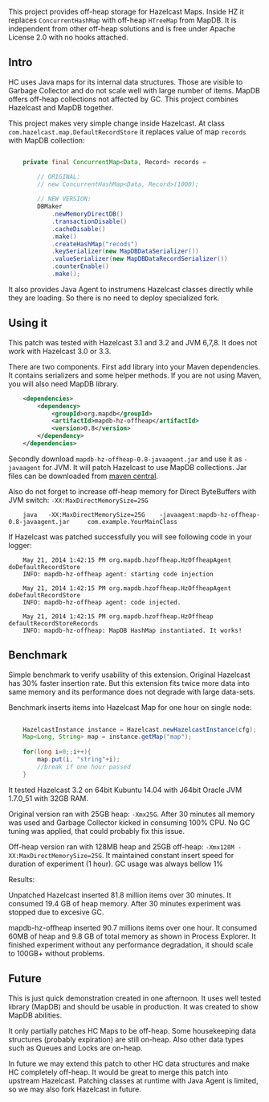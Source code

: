 This project provides off-heap storage for Hazelcast Maps. Inside HZ it replaces `ConcurrentHashMap`  with off-heap `HTreeMap` from MapDB. 
It is independent from other off-heap solutions and is free under Apache License 2.0 with no hooks attached. 
  

Intro
---------
HC uses Java maps for its internal data structures. Those are visible to Garbage Collector and do not scale well 
 with large number of items. MapDB offers off-heap collections not affected by GC. This project combines Hazelcast and MapDB together.
  
This project makes very simple change inside Hazelcast. At class `com.hazelcast.map.DefaultRecordStore` it replaces value of 
map `records` with MapDB collection:
 
```java

    private final ConcurrentMap<Data, Record> records = 

        // ORIGINAL: 
        // new ConcurrentHashMap<Data, Record>(1000);
        
        // NEW VERSION:         
        DBMaker
            .newMemoryDirectDB()
            .transactionDisable()
            .cacheDisable()
            .make()
            .createHashMap("recods")
            .keySerializer(new MapDBDataSerializer())
            .valueSerializer(new MapDBDataRecordSerializer())
            .counterEnable()
            .make();
```

It also provides Java Agent to instrumens Hazelcast classes directly while they are loading. 
So there is no need to deploy specialized fork.
 


Using it
---------

This patch was tested with Hazelcast 3.1 and 3.2 and JVM 6,7,8. It does not work with Hazelcast 3.0 or 3.3.

There are two components. First add library into your Maven dependencies. It contains serializers and some helper methods.
If you are not using Maven, you will also need MapDB library.

```xml
    <dependencies>
        <dependency>
            <groupId>org.mapdb</groupId>
            <artifactId>mapdb-hz-offheap</artifactId>
            <version>0.8</version>
        </dependency>
    </dependencies>
```

Secondly download `mapdb-hz-offheap-0.8-javaagent.jar` and use it as `-javaagent` for JVM. It will patch Hazelcast
to use MapDB collections. Jar files can be downloaded from [maven central](http://search.maven.org/#browse%7C1316374908). 

Also do not forget to increase off-heap memory for Direct ByteBuffers with JVM switch: `-XX:MaxDirectMemorySize=25G`

```
    java   -XX:MaxDirectMemorySize=25G    -javaagent:mapdb-hz-offheap-0.8-javaagent.jar     com.example.YourMainClass
```


If Hazelcast was patched successfully you will see following code in your logger:
 
```
    May 21, 2014 1:42:15 PM org.mapdb.hzoffheap.HzOffheapAgent doDefaultRecordStore
    INFO: mapdb-hz-offheap agent: starting code injection
    
    May 21, 2014 1:42:15 PM org.mapdb.hzoffheap.HzOffheapAgent doDefaultRecordStore
    INFO: mapdb-hz-offheap agent: code injected.
    
    May 21, 2014 1:42:15 PM org.mapdb.hzoffheap.HzOffheap defaultRecordStoreRecords
    INFO: mapdb-hz-offheap: MapDB HashMap instantiated. It works!
```

Benchmark
------------


Simple benchmark to verify usability of this extension. Original Hazelcast has 30% faster insertion rate.
 But this extension fits twice more data into same memory and its performance does not degrade with large data-sets.

Benchmark inserts items into Hazelcast Map for one hour on single node:

```java  
    
    HazelcastInstance instance = Hazelcast.newHazelcastInstance(cfg);
    Map<Long, String> map = instance.getMap("map");
  
    for(long i=0;;i++){
        map.put(i, "string"+i);
        //break if one hour passed
    }
```

It tested Hazelcast 3.2 on 64bit Kubuntu 14.04 with J64bit Oracle JVM 1.7.0_51 with 32GB RAM.

Original version ran with 25GB heap: `-Xmx25G`. After 30 minutes all memory was used and Garbage Collector kicked in consuming 100% CPU. No GC tuning was applied, that could probably fix this issue. 

Off-heap version ran with 128MB heap and 25GB off-heap: `-Xmx128M -XX:MaxDirectMemorySize=25G`. It maintained constant 
insert speed for duration of experiment (1 hour). GC usage was always bellow 1%

Results:

Unpatched Hazelcast inserted  81.8 million items over 30 minutes. It consumed 19.4 GB of heap memory. After 30 minutes experiment was stopped due to excesive GC.

mapdb-hz-offheap inserted 90.7 millions items over one hour. It consumed 60MB of heap and 9.8 GB of total memory as shown in Process Explorer. 
It finished experiment without any performance degradation, it should scale to 100GB+ without problems.   


Future
----------

This is just quick demonstration created in one afternoon. It uses well tested library (MapDB) and should be usable in production.
It was created to show MapDB abilities. 

It only partially patches  HC Maps to be off-heap. 
Some housekeeping data structures (probably expiration) are still on-heap. 
Also other data types such as Queues and Locks are on-heap.
 
In future we may extend this patch to other HC data structures and make HC completely off-heap. 
It would be great to merge this patch into upstream Hazelcast. 
Patching classes at runtime with Java Agent is limited, so we may also fork Hazelcast in future. 
